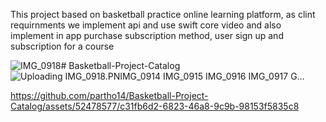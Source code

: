 This project based on basketball practice online learning platform, as clint requirnments we implement api and use swift core video and also implement in app purchase subscription method, user sign up and subscription for a course


![IMG_0918](https://github.com/partho14/Basketball-Project-Catalog/assets/52478577/1b8c956e-2bd5-451c-8bed-aa1685ea25a5)# Basketball-Project-Catalog
![Uploading IMG_0918.PN![IMG_0914](https://github.com/partho14/Basketball-Project-Catalog/assets/52478577/5b2bb17f-222c-4a44-a548-33fd235114e1)
![IMG_0915](https://github.com/partho14/Basketball-Project-Catalog/assets/52478577/5de4b724-72ed-45d0-9881-b8b6fb270d82)
![IMG_0916](https://github.com/partho14/Basketball-Project-Catalog/assets/52478577/f4e1eac7-5083-4895-9c39-4df0b23cfa4c)
![IMG_0917](https://github.com/partho14/Basketball-Project-Catalog/assets/52478577/205d432a-301d-48c0-ab0d-637851ca3368)
G…]()


https://github.com/partho14/Basketball-Project-Catalog/assets/52478577/c31fb6d2-6823-46a8-9c9b-98153f5835c8

